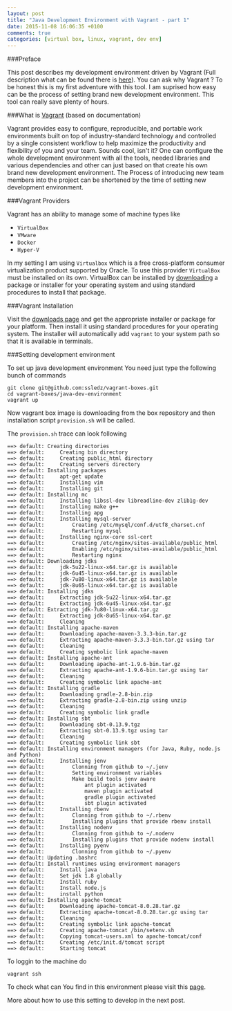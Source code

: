 ```yaml
---
layout: post
title: "Java Development Environment with Vagrant - part 1"
date: 2015-11-08 16:06:35 +0100
comments: true
categories: [virtual box, linux, vagrant, dev env]
---
```


###Preface

This post describes my development environment driven by Vagrant (Full description what can be found there is [here](https://github.com/ssledz/vagrant-boxes/tree/master/java-dev-environment)). You can ask why Vagrant ? To be honest this is my first adventure with this tool. I am suprised how easy can be the process of setting brand new development environment. This tool can really save plenty of hours. 

###What is [Vagrant](https://docs.vagrantup.com/v2/why-vagrant/index.html) (based on documentation)

Vagrant provides easy to configure, reproducible, and portable work environments built on top of industry-standard technology and controlled by a single consistent workflow to help maximize the productivity and flexibility of you and your team. Sounds cool, isn't it? One can configure the whole development environment with all the tools, needed libraries and various dependencies and other can just based on that create his own brand new development environment. The Process of introducing new team members into the project can be shortened by the time of setting new development environment.

###Vagrant Providers

Vagrant has an ability to manage some of machine types like

* ```VirtualBox```
* ```VMware```
* ```Docker```
* ```Hyper-V```

In my setting I am using ```Virtualbox``` which is a free cross-platform consumer virtualization product supported by Oracle. To use this provider ```VirtualBox``` must be installed on its own. VirtualBox can be installed by [downloading](https://www.virtualbox.org/wiki/Downloads) a package or installer for your operating system and using standard procedures to install that package.

###Vagrant Installation

Visit the [downloads page](http://www.vagrantup.com/downloads) and get the appropriate installer or package for your platform. Then install it using standard procedures for your operating system. The installer will automatically add ```vagrant``` to your system path so that it is available in terminals. 

###Setting development environment

To set up java development environment You need just type the following bunch of commands
```
git clone git@github.com:ssledz/vagrant-boxes.git
cd vagrant-boxes/java-dev-environment
vagrant up
```

Now vagrant box image is downloading from the box repository and then installation script ```provision.sh``` will be called. 

The ```provision.sh``` trace can look following
```
==> default: Creating directories
==> default:     Creating bin directory
==> default:     Creating public_html directory
==> default:     Creating servers directory
==> default: Installing packages
==> default:     apt-get update
==> default:     Installing vim
==> default:     Installing git
==> default: Installing mc
==> default:     Installing libssl-dev libreadline-dev zlib1g-dev
==> default:     Installing make g++
==> default:     Installing apg
==> default:     Installing mysql-server
==> default:         Creating /etc/mysql/conf.d/utf8_charset.cnf
==> default:         Restarting mysql
==> default:     Installing nginx-core ssl-cert
==> default:         Creating /etc/nginx/sites-available/public_html
==> default:         Enabling /etc/nginx/sites-available/public_html
==> default:         Restarting nginx
==> default: Downloading jdks
==> default:     jdk-5u22-linux-x64.tar.gz is available
==> default:     jdk-6u45-linux-x64.tar.gz is available
==> default:     jdk-7u80-linux-x64.tar.gz is available
==> default:     jdk-8u65-linux-x64.tar.gz is available
==> default: Installing jdks
==> default:     Extracting jdk-5u22-linux-x64.tar.gz
==> default:     Extracting jdk-6u45-linux-x64.tar.gz
==> default: Extracting jdk-7u80-linux-x64.tar.gz
==> default:     Extracting jdk-8u65-linux-x64.tar.gz
==> default:     Cleaning
==> default: Installing apache-maven
==> default:     Downloading apache-maven-3.3.3-bin.tar.gz
==> default:     Extracting apache-maven-3.3.3-bin.tar.gz using tar
==> default:     Cleaning
==> default:     Creating symbolic link apache-maven
==> default: Installing apache-ant
==> default:     Downloading apache-ant-1.9.6-bin.tar.gz
==> default:     Extracting apache-ant-1.9.6-bin.tar.gz using tar
==> default:     Cleaning
==> default:     Creating symbolic link apache-ant
==> default: Installing gradle
==> default:     Downloading gradle-2.8-bin.zip
==> default:     Extracting gradle-2.8-bin.zip using unzip
==> default:     Cleaning
==> default:     Creating symbolic link gradle
==> default: Installing sbt
==> default:     Downloading sbt-0.13.9.tgz
==> default:     Extracting sbt-0.13.9.tgz using tar
==> default:     Cleaning
==> default:     Creating symbolic link sbt
==> default: Installing environment managers (for Java, Ruby, node.js and Python) 
==> default:     Installing jenv
==> default:         Clonning from github to ~/.jenv
==> default:         Setting environment variables
==> default:         Make build tools jenv aware
==> default:             ant plugin activated
==> default:             maven plugin activated
==> default:             gradle plugin activated
==> default:             sbt plugin activated
==> default:     Installing rbenv
==> default:         Clonning from github to ~/.rbenv
==> default:         Installing plugins that provide rbenv install
==> default:     Installing nodenv
==> default:         Clonning from github to ~/.nodenv
==> default:         Installing plugins that provide nodenv install
==> default:     Installing pyenv
==> default:         Clonning from github to ~/.pyenv
==> default: Updating .bashrc
==> default: Install runtimes using environment managers
==> default:     Install java
==> default:     Set jdk 1.8 globally
==> default:     Install ruby
==> default:     Install node.js
==> default:     install python
==> default: Installing apache-tomcat
==> default:     Downloading apache-tomcat-8.0.28.tar.gz
==> default:     Extracting apache-tomcat-8.0.28.tar.gz using tar
==> default:     Cleaning
==> default:     Creating symbolic link apache-tomcat
==> default:     Creating apache-tomcat /bin/setenv.sh
==> default:     Copying tomcat-users.xml to apache-tomcat/conf
==> default:     Creating /etc/init.d/tomcat script
==> default:     Starting tomcat
```


To loggin to the machine do
```
vagrant ssh
```

To check what can You find in this environment please visit this [page](https://github.com/ssledz/vagrant-boxes/tree/master/java-dev-environment).

More about how to use this setting to develop in the next post.
